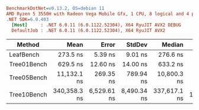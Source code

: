 ``` ini

BenchmarkDotNet=v0.13.2, OS=debian 11
AMD Ryzen 5 3550H with Radeon Vega Mobile Gfx, 1 CPU, 8 logical and 4 physical cores
.NET SDK=6.0.403
  [Host]     : .NET 6.0.11 (6.0.1122.52304), X64 RyuJIT AVX2 DEBUG
  DefaultJob : .NET 6.0.11 (6.0.1122.52304), X64 RyuJIT AVX2


```
|      Method |         Mean |       Error |      StdDev |       Median |    Ratio | RatioSD |
|------------ |-------------:|------------:|------------:|-------------:|---------:|--------:|
|   LeafBench |     273.5 ns |     5.39 ns |     9.01 ns |     276.6 ns |     1.00 |    0.00 |
| Tree01Bench |     629.5 ns |    12.60 ns |    14.00 ns |     633.2 ns |     2.32 |    0.09 |
| Tree05Bench |  11,132.1 ns |   269.35 ns |   789.94 ns |  10,800.3 ns |    40.93 |    3.26 |
| Tree10Bench | 340,358.3 ns | 6,529.61 ns | 8,490.34 ns | 337,617.1 ns | 1,250.11 |   55.08 |
